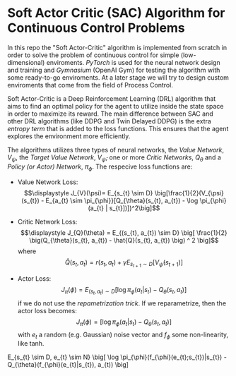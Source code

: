 # Soft Actor Critic (SAC) Algorithm for Continuous Control Problems

In this repo the "Soft Actor-Critic" algorithm is implemented from scratch in order to solve the problem of continuous control for simple (low-dimensional) enviroments. *PyTorch* is used for the neural network design and training and *Gymnasium* (OpenAI Gym) for testing the algorithm with some ready-to-go enviroments. At a later stage we will try to design custom enviroments that come from the field of Process Control.

Soft Actor-Critic is a Deep Reinforcement Learning (DRL) algorithm that aims to find an optimal policy for the agent to utilize inside the state space in order to maximize its reward. The main difference between SAC and other DRL algorithms (like DDPG and Twin Delayed DDPG) is the extra *entropy term* that is added to the loss functions. This ensures that the agent explores the environment more efficiently. 

The algorithms utilizes three types of neural networks, the *Value Network*, $V_{\psi}$, the *Target Value Network*, $V_{\bar{\psi}}$, one or more *Critic Networks*, $Q_{\theta}$ and a *Policy (or Actor) Network*, $\pi_{\phi}$. The respecive loss functions are:

* Value Network Loss: $$\displaystyle J_{V}(\psi)= E_{s_{t} \sim D} \big[\frac{1}{2}(V_{\psi}(s_{t}) - E_{a_{t} \sim \pi_{\phi}}[Q_{\theta}(s_{t}, a_{t}) - \log \pi_{\phi}(a_{t} | s_{t}])])^2\big]$$

* Critic Network Loss: $$\displaystyle J_{Q}(\theta) = E_{(s_{t}, a_{t}) \sim D} \big[ \frac{1}{2} \big(Q_{\theta}(s_{t}, a_{t}) - \hat{Q}(s_{t}, a_{t})  \big) ^ 2 \big]$$ where $$\hat{Q}(s_{t}, a_{t}) = r(s_{t}, a_{t}) + \gamma E_{s_{t+1} \sim D} \big[V_{\bar{\psi}}(s_{t+1}) \big]$$

* Actor Loss: $$\displaystyle J_{\pi}(\phi) = E_{(s_{t}, a_{t}) \sim D} \big[ \log \pi_{\phi}(a_{t}|s_{t}) - Q_{\theta}(s_{t}, a_{t}) \big]$$ if we do not use the *repametrization trick*. If we reparametrize, then the actor loss becomes: $$\displaystyle J_{\pi}(\phi) = \big[ \log \pi_{\phi}(a_{t}|s_{t}) - Q_{\theta}(s_{t}, a_{t}) \big]$$ with $e_{t}$ a random (e.g. Gaussian) noise vector and $f_{\phi}$ some non-linearity, like tanh.



E_{s_{t} \sim D, e_{t} \sim N} \big[ \log \pi_{\phi}(f_{\phi}(e_{t};s_{t})|s_{t}) - Q_{\theta}(f_{\phi}(e_{t}|s_{t}), a_{t)) \big]

